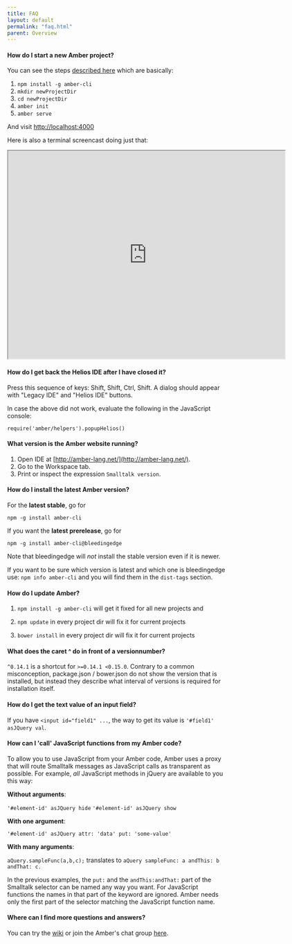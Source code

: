 ```yaml
---
title: FAQ
layout: default
permalink: "faq.html"
parent: Overview
---
```


#### How do I start a new Amber project?

You can see the steps [described here](/getting-started.html) which are basically:

1. `npm install -g amber-cli`
2. `mkdir newProjectDir`
3. `cd newProjectDir`
4. `amber init`
5. `amber serve`

And visit [http://localhost:4000](http://localhost:4000)

Here is also a terminal screencast doing just that:

<iframe src="http://showterm.io/457dc8b24df38d67e421d#fast" width="640" height="480"></iframe>


#### How do I get back the Helios IDE after I have closed it?

Press this sequence of keys: Shift, Shift, Ctrl, Shift.
A dialog should appear with "Legacy IDE" and "Helios IDE" buttons. 

In case the above did not work, evaluate the following in the JavaScript console:

`require('amber/helpers').popupHelios()`

    
#### What version is the Amber website running?

1.    Open IDE at [http://amber-lang.net/](http://amber-lang.net/).
2.    Go to the Workspace tab.
3.    Print or inspect the expression ``Smalltalk version``.

#### How do I install the latest Amber version?

For the **latest stable**, go for

`npm -g install amber-cli`

If you want the **latest prerelease**, go for

`npm -g install amber-cli@bleedingedge`

Note that bleedingedge will *not* install the stable version even if it is newer.

If you want to be sure which version is latest and which one is bleedingedge use:
`npm info amber-cli` and you will find them in the `dist-tags` section.

#### How do I update Amber?

1. ``npm install -g amber-cli``  will get it fixed for all new projects and 

2.  ``npm update`` in every project dir will fix it for current projects

3. `bower install` in every project dir will fix it for current projects


#### What does the caret ^ do in front of a versionnumber?

``^0.14.1`` is a shortcut for ``>=0.14.1 <0.15.0``. 
Contrary to a common misconception, package.json / bower.json do not show the version that is installed, but instead they describe what interval of versions is required for installation itself.


#### How do I get the text value of an input field?

If you have `<input id="field1" ...`, the way to get its value is `'#field1' asJQuery val`.

#### How can I 'call' JavaScript functions from my Amber code? 

To allow you to use JavaScript from your Amber code, Amber uses a proxy that will route Smalltalk messages as JavaScript calls as transparent as possible. For example, _all_ JavaScript methods in jQuery are available to you this way:

**Without arguments**: 

`'#element-id' asJQuery hide`
`'#element-id' asJQuery show`

**With one argument**: 

`'#element-id' asJQuery attr: 'data' put: 'some-value'`

**With many arguments**:

`aQuery.sampleFunc(a,b,c);` translates to `aQuery sampleFunc: a andThis: b andThat: c.`

In the previous examples, the `put:` and the ``andThis:andThat:`` part of the Smalltalk selector can be named any way you want. For JavaScript functions the names in that part of the keyword are ignored. Amber  needs only the first part of the selector matching the JavaScript function name.

#### Where can I find more questions and answers?

You can try the [wiki](https://github.com/amber-smalltalk/amber/wiki/FAQ) or join the Amber's chat group [here](https://gitter.im/amber-smalltalk/amber).


